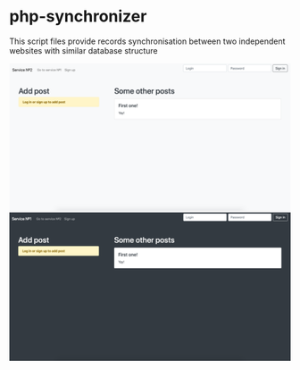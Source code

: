 # php-synchronizer
This script files provide records synchronisation between two independent websites with similar database structure

![Demo service 1](demo/service_1.png)
![Demo service 2](demo/service_2.png)
